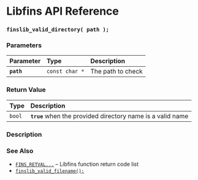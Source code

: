 # Libfins API Reference

### `finslib_valid_directory( path );`

### Parameters

| Parameter | Type | Description |
| :--- | :--- | :--- |
|**`path`**|`const char *`|The path to check|

### Return Value

| Type | Description |
| :--- | :--- |
|`bool`|**`true`** when the provided directory name is a valid name|

### Description

### See Also

* [`FINS_RETVAL...`](FINS_RETVAL.md) &ndash; Libfins function return code list
* [`finslib_valid_filename();`](finslib_valid_filename.md)
